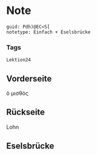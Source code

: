 # Note
```
guid: Pdh)@EC<S[
notetype: Einfach + Eselsbrücke
```

### Tags
```
Lektion24
```

## Vorderseite
ὁ μισθός

## Rückseite
Lohn

## Eselsbrücke

